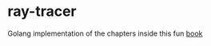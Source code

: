 # ray-tracer
Golang implementation of the chapters inside this fun [book](https://pragprog.com/book/jbtracer/the-ray-tracer-challenge)
